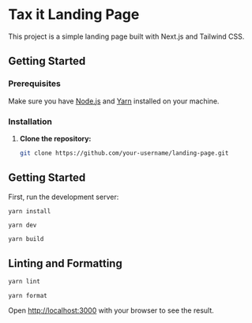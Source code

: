 # Tax it Landing Page

This project is a simple landing page built with Next.js and Tailwind CSS.

## Getting Started

### Prerequisites

Make sure you have [Node.js](https://nodejs.org/) and [Yarn](https://yarnpkg.com/) installed on your machine.

### Installation

1. **Clone the repository:**

   ```bash
   git clone https://github.com/your-username/landing-page.git


## Getting Started

First, run the development server:

```bash
yarn install
```
```
yarn dev
```
```
yarn build
```

## Linting and Formatting
```bash
yarn lint
```
```
yarn format
```


Open [http://localhost:3000](http://localhost:3000) with your browser to see the result.


